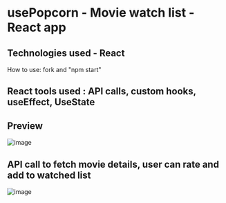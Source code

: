 # usePopcorn - Movie watch list - React app

## Technologies used - React

How to use: fork and "npm start"

## React tools used :   API calls, custom hooks, useEffect, UseState


## Preview

![image](https://github.com/anthonykameka/usePopcorn/assets/89666837/8af0546e-0be7-4916-be8e-1fdc1c38d3ba)

## API call to fetch movie details, user can rate and add to watched list
![image](https://github.com/anthonykameka/usePopcorn/assets/89666837/64be2a84-83f1-4671-99b2-423db586ae8a)
